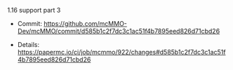 1.16 support part 3

* Commit: https://github.com/mcMMO-Dev/mcMMO/commit/d585b1c2f7dc3c1ac51f4b7895eed826d71cbd26

* Details: https://papermc.io/ci/job/mcmmo/922/changes#d585b1c2f7dc3c1ac51f4b7895eed826d71cbd26
